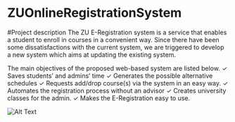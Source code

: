 # ZUOnlineRegistrationSystem

#Project description
The ZU E-Registration system is a service that enables a student to enroll in courses in a convenient way.
Since there have been some dissatisfactions with the current system, we are triggered to develop a new
system which aims at updating the existing system. 

The main objectives of the proposed web-based system are listed below.
✓ Saves students’ and admins’ time
✓ Generates the possible alternative schedules
✓ Requests add/drop course(s) via the system in an easy way.
✓ Automates the registration process without an advisor
✓ Creates university classes for the admin.
✓ Makes the E-Registration easy to use.

![Alt Text](asset/S)
